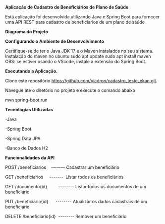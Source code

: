 **Aplicação de Cadastro de Beneficiários de Plano de Saúde**

Está aplicação foi desenvolvida utilizando Java e Spring Boot para fornecer uma API REST para cadastro de beneficiarios de um plano de saúde

**Diagrama do Projeto**

**Configurando o Ambiente de Desenvolvimento**

Certifique-se de ter o Java JDK 17 e o Maven instalados no seu sistema.
Instalação do maven no ubuntu
sudo apt update
sudo apt install maven
OBS: se estiver usando o VScode, instale a extensão do Spring Boot.

**Executando a Aplicação.**

Clone este repositório https://github.com/vicdron/cadastro_teste_ekan.git.

Navegue até o diretório no projeto e execute o comando abaixo

mvn spring-boot:run

**Tecnologias Utilizadas**

-Java

-Spring Boot

-Spring Data JPA

-Banco de Dados H2

**Funcionalidades da API**

POST /beneficiarios        -------   Cadastrar um beneficiário

GET /beneficiarios         -------   Listar todos os beneficiários

GET /documento{id}         --------  Listar todos os documentos de um beneficiário

PUT /beneficiario{id}      --------  Atualizar os dados cadastrais de um beneficiário

DELETE /beneficiario{id}   --------  Remover um beneficiário


